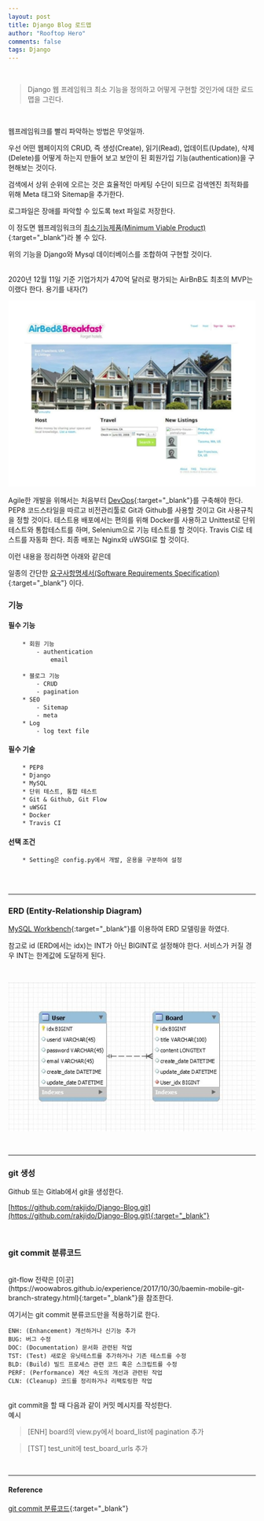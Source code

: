 ```yaml
---
layout: post
title: Django Blog 로드맵
author: "Rooftop Hero"
comments: false
tags: Django
---
```

<br>

> Django 웹 프레임워크 최소 기능을 정의하고 어떻게 구현할 것인가에 대한 로드맵을 그린다.

<br>

웹프레임워크를 빨리 파악하는 방법은 무엇일까.

우선 어떤 웹페이지의 CRUD, 즉 생성(Create), 읽기(Read), 업데이트(Update), 삭제(Delete)를 어떻게 하는지 만들어 보고
보안이 된 회원가입 기능(authentication)을 구현해보는 것이다.

검색에서 상위 순위에 오르는 것은 효율적인 마케팅 수단이 되므로 검색엔진 최적화를 위해 Meta 태그와 Sitemap을 추가한다.

로그파일은 장애를 파악할 수 있도록 text 파일로 저장한다. 

이 정도면 웹프레임워크의 [최소기능제품(Minimum Viable Product)](https://brunch.co.kr/@jjollae/7){:target="_blank"}라 볼 수 있다.

위의 기능을 Django와 Mysql 데이터베이스를 조합하여 구현할 것이다. 

<br>
2020년 12월 11일 기준 기업가치가 470억 달러로 평가되는 AirBnB도 최초의 MVP는 이랬다 한다. 용기를 내자(?)


![airbnb.png](/images/posts/2020-12-14/airbnb.png)


Agile한 개발을 위해서는 처음부터 [DevOps](https://brunch.co.kr/@jowlee/120){:target="_blank"}를 구축해야 한다.
PEP8 코드스타일을 따르고 비전관리툴로 Git과 Github를 사용할 것이고 Git 사용규칙을 정할 것이다. 테스트용 배포에서는 편의를 위해 Docker를 사용하고 Unittest로 단위테스트와 통합테스트를 하며, Selenium으로 기능 테스트를 할 것이다. Travis CI로 테스트를 자동화 한다. 최종 배포는 Nginx와 uWSGI로 할 것이다.

이런 내용을 정리하면 아래와 같은데

일종의 간단한 [요구사항명세서(Software Requirements Specification)](https://medium.com/@dnjswbf/%EC%9A%94%EA%B5%AC%EC%82%AC%ED%95%AD-%EC%A0%95%EC%9D%98%EC%84%9C-%EA%B8%B0%EC%88%A0%EC%84%9C-%EB%AA%85%EC%84%B8%EC%84%9C-b8d47599ab64){:target="_blank"} 이다.


### 기능


#### 필수 기능


```
    * 회원 기능
        - authentication
            email

    * 블로그 기능
        - CRUD
        - pagination
    * SEO
        - Sitemap
        - meta
    * Log
        - log text file
```


#### 필수 기술


```
    * PEP8
    * Django
    * MySQL
    * 단위 테스트, 통합 테스트
    * Git & Github, Git Flow
    * uWSGI
    * Docker
    * Travis CI
```


#### 선택 조건


```
    * Setting은 config.py에서 개발, 운용을 구분하여 설정
```

<br>
<br>

---

### ERD (Entity-Relationship Diagram)

[MySQL Workbench](https://dev.mysql.com/downloads/workbench/){:target="_blank"}를 이용하여 ERD 모델링을 하였다. 

참고로 id (ERD에서는 idx)는 INT가 아닌 BIGINT로 설정해야 한다. 서비스가 커질 경우 INT는 한계값에 도달하게 된다. 

<br>

![django_blog_erd.jpg](/images/posts/2020-12-14/django_blog_erd.JPG)

<br>

---

### git 생성

Github 또는 Gitlab에서 git을 생성한다.

[https://github.com/rakjido/Django-Blog.git](https://github.com/rakjido/Django-Blog.git){:target="_blank"}

<br>

### git commit 분류코드

<br>
git-flow 전략은 [이곳](https://woowabros.github.io/experience/2017/10/30/baemin-mobile-git-branch-strategy.html){:target="_blank"}을 참조한다.

여기서는 git commit 분류코드만을 적용하기로 한다.

```
ENH: (Enhancement) 개선하거나 신기능 추가
BUG: 버그 수정
DOC: (Documentation) 문서화 관련된 작업
TST: (Test) 새로운 유닛테스트를 추가하거나 기존 테스트를 수정
BLD: (Build) 빌드 프로세스 관련 코드 혹은 스크립트를 수정
PERF: (Performance) 계산 속도의 개선과 관련된 작업
CLN: (Cleanup) 코드를 정리하거나 리팩토링한 작업
```

<br>
git commit을 할 때 다음과 같이 커밋 메시지를 작성한다.

<br>
예시 

> [ENH] board의 view.py에서 board_list에 pagination 추가  

> [TST] test_unit에 test_board_urls 추가


<br>

---


#### Reference


[git commit 분류코드](http://story.haezoom.com/?p=936){:target="_blank"}

